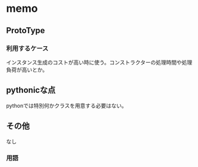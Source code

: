 # memo

## ProtoType

### 利用するケース

インスタンス生成のコストが高い時に使う。コンストラクターの処理時間や処理負荷が高いとか。

## pythonicな点

pythonでは特別何かクラスを用意する必要はない。

## その他

なし

### 用語
